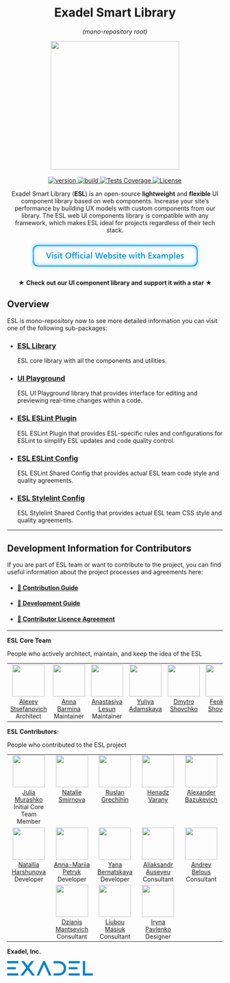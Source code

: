 <h1 align="center">Exadel Smart Library</h1> 
<p align="center"><i>(mono-repository root)</i></p>

<p align="center">
  <img width="300" height="300" src="https://github.com/exadel-inc/esl/blob/main/docs/images/logo.png?raw=true"/>
</p>

<p align="center">
  <a href="https://github.com/exadel-inc/esl/releases/latest">
    <img src="https://img.shields.io/github/lerna-json/v/exadel-inc/esl?style=for-the-badge&label=version" alt="version"/>
  </a>
  <a href="https://github.com/exadel-inc/esl/actions/workflows/validate.yml">
    <img src="https://img.shields.io/github/actions/workflow/status/exadel-inc/esl/validate.yml?style=for-the-badge" alt="build"/>
  </a>
  <a href="https://codeclimate.com/github/exadel-inc/esl">
    <img src="https://img.shields.io/codeclimate/coverage/exadel-inc/esl?style=for-the-badge" alt="Tests Coverage"/>
  </a>
  <a href="./README.md">
    <img src="https://img.shields.io/badge/license-MIT-green.svg?style=for-the-badge" alt="License"/>
  </a>
</p>


<p align="center">
  Exadel Smart Library (<b>ESL</b>) is an open-source <b>lightweight</b> and <b>flexible</b> UI component library based on web components.
  Increase your site’s performance by building UX models with custom components from our library.
  The ESL web UI components library is compatible with any framework, which makes ESL ideal for projects regardless of their tech stack.
</p>

<p align="center">
<a href="https://esl-ui.com"><img src="./docs/images/welcome-btn.png" alt="Visit our UI component library website with examples" width="409" height="75" title="Click to visit our UI component library website with examples"/></a>
</p>

<p align="center" >★ <b>Check out our UI component library and support it with a star</b> ★</p>

## Overview

ESL is mono-repository now to see more detailed information you can visit one of the following sub-packages:
  - ### [ESL Library](./packages/esl/README.md)
    ESL core library with all the components and utilities.
  - ### [UI Playground](./packages/ui-playground/README.md)
    ESL UI Playground library that provides interface for editing and previewing real-time changes within a code.
  - ### [ESL ESLint Plugin](./packages/eslint-plugin/README.md)
    ESL ESLint Plugin that provides ESL-specific rules and configurations for ESLint to simplify ESL updates and code quality control.
  - ### [ESL ESLint Config](./packages/eslint-config/README.md)
    ESL ESLint Shared Config that provides actual ESL team code style and quality agreements.
  - ### [ESL Stylelint Config](./packages/stylelint-config/README.md)
    ESL Stylelint Shared Config that provides actual ESL team CSS style and quality agreements.

---
<a name="contributing"></a>

## Development Information for Contributors

If you are part of ESL team or want to contribute to the project,
you can find useful information about the project processes and agreements here:

- #### [🔗 Contribution Guide](https://github.com/exadel-inc/esl/blob/HEAD/CONTRIBUTING.md)

- #### [🔗 Development Guide](https://github.com/exadel-inc/esl/blob/HEAD/docs/DEVELOPMENT.md)

- #### [🔗 Contributor Licence Agreement](https://github.com/exadel-inc/esl/blob/HEAD/CLA.md)

---
<a name="team"></a>

**ESL Core Team**

People who actively architect, maintain, and keep the idea of the ESL

<table><tbody><tr>
<td align="center" valign="top" width="16.6%">
    <a href="https://github.com/ala-n">
        <img src="https://github.com/ala-n.png?s=75" width="75" height="75" style="min-width: 75px"><br/>
        Alexey Stsefanovich
    </a><br/>
    Architect
</td>
<td align="center" valign="top" width="16.6%">
    <a href="https://github.com/abarmina">
        <img src="https://github.com/abarmina.png?s=75" width="75" height="75" style="min-width: 75px"><br/>
        Anna Barmina
    </a><br/>
    Maintainer
</td>
<td align="center" valign="top" width="16.6%">
    <a href="https://github.com/NastaLeo">
        <img src="https://github.com/NastaLeo.png?s=75" width="75" height="75" style="min-width: 75px"><br/>
        Anastasiya Lesun
    </a><br/>
    Maintainer
</td>
<td align="center" valign="top" width="16.6%">
    <a href="https://github.com/yadamskaya">
        <img src="https://github.com/yadamskaya.png?s=75" width="75" height="75" style="min-width: 75px"><br/>
        Yuliya Adamskaya
    </a><br/>
</td>
<td align="center" valign="top" width="16.6%">
    <a href="https://github.com/dshovchko">
        <img src="https://github.com/dshovchko.png?s=75" width="75" height="75" style="min-width: 75px"><br/>
        Dmytro Shovchko
    </a>
</td>
<td align="center" valign="top" width="16.6%">
    <a href="https://github.com/fshovchko">
        <img src="https://github.com/fshovchko.png?s=75" width="75" height="75" style="min-width: 75px"><br/>
        Feoktyst Shovchko
    </a>
</td>
</tr></tbody></table>

**ESL Contributors**: 

People who contributed to the ESL project

<table><tbody><tr>
<td align="center" valign="top" width="20%">
    <a href="https://github.com/julia-murashko">
        <img src="https://github.com/julia-murashko.png?s=75" width="75" height="75" style="min-width: 75px"><br/>
        Julia Murashko
    </a><br/>
    Initial Core Team Member
</td>
<td align="center" valign="top" width="20%">
    <a href="https://github.com/Natalie-Smirnova">
        <img src="https://github.com/Natalie-Smirnova.png?s=75" width="75" height="75" style="min-width: 75px"><br/>
        Natalie Smirnova
    </a>
</td>
<td align="center" valign="top" width="20%">
    <a href="https://github.com/grechihinrhp">
        <img src="https://github.com/grechihinrhp.png?s=75" width="75" height="75" style="min-width: 75px"><br/>
        Ruslan Grechihin
    </a>
</td>
<td align="center" valign="top" width="20%">
    <a href="https://github.com/HenadzV">
        <img src="https://github.com/HenadzV.png?s=75" width="75" height="75" style="min-width: 75px"><br/>
        Henadz Varany
    </a>
</td>
<td align="center" valign="top" width="20%">
    <a href="https://github.com/AlexanderBazukevich">
        <img src="https://github.com/AlexanderBazukevich.png?s=75" width="75" height="75" style="min-width: 75px"><br/>
        Alexander Bazukevich
    </a>
</td>
</tr><tr>
<td align="center" valign="top" width="20%">
    <a href="https://github.com/nattallius">
        <img src="https://github.com/nattallius.png?s=75" width="75" height="75" style="min-width: 75px"><br/>
        Natallia Harshunova
    </a><br/>
    Developer
</td>
<td align="center" valign="top" width="20%">
    <a href="https://github.com/Anna-MariiaPetryk">
        <img src="https://github.com/Anna-MariiaPetryk.png?s=75" width="75" height="75" style="min-width: 75px"><br/>
        Anna-Mariia Petryk
    </a><br/>
    Developer
</td>
<td align="center" valign="top" width="20%">
    <a href="https://github.com/YanaBr">
        <img src="https://github.com/YanaBr.png?s=75" width="75" height="75" style="min-width: 75px"><br/>
        Yana Bernatskaya
    </a><br/>
    Developer
</td>
<td align="center" valign="top" width="20%">
    <a href="https://github.com/alexanderavseev">
        <img src="https://github.com/alexanderavseev.png?s=75" width="75" height="75" style="min-width: 75px"><br/>
        Aliaksandr Auseyeu
    </a><br/>
    Consultant
</td>
<td align="center" valign="top" width="20%">
    <a href="https://github.com/andreybelous">
        <img src="https://github.com/andreybelous.png?s=75" width="75" height="75" style="min-width: 75px"><br/>
        Andrey Belous
    </a><br/>
    Consultant
</td>
</tr><tr>
<td align="center" valign="top" width="20%"></td>
<td align="center" valign="top" width="20%">
    <a href="https://github.com/dmantsevich">
        <img src="https://github.com/dmantsevich.png?s=75" width="75" height="75" style="min-width: 75px"><br/>
        Dzianis Mantsevich
    </a><br/>
    Consultant
</td>
<td align="center" valign="top" width="20%">
    <a href="https://github.com/liubou-masiuk">
        <img src="https://github.com/liubou-masiuk.png?s=75" width="75" height="75" style="min-width: 75px"><br/>
        Liubou Masiuk
    </a><br/>
    Consultant
</td>
<td align="center" valign="top" width="20%">
    <a href="https://www.linkedin.com/in/iryna-pavlenko-270930107">
        <img src="https://static-exp1.licdn.com/sc/h/244xhbkr7g40x6bsu4gi6q4ry?s=75" width="75" height="75" style="min-width: 75px"><br/>
         Iryna Pavlenko
    </a><br/>
    Designer
</td>
<td align="center" valign="top" width="20%"></td>
</tr></tbody></table>

**Exadel, Inc.**

[![](./docs/images/exadel-logo.png)](https://exadel.com)
